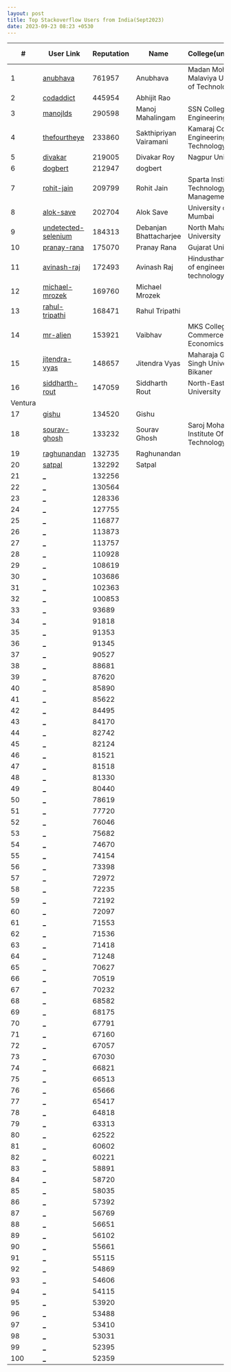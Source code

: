 ```yaml
---
layout: post
title: Top Stackoverflow Users from India(Sept2023)
date: 2023-09-23 08:23 +0530
---
```

 
|#|User Link|Reputation|Name|College(undergrad)|Company(most well known)|
|---|---|---|---|---|---|
| 1 | [anubhava](https://stackoverflow.com/users/548225) | 761957 | Anubhava | Madan Mohan Malaviya University of Technology ||
| 2 | [codaddict](https://stackoverflow.com/users/227665) | 445954 | Abhijit Rao || Microsoft |
| 3 | [manojlds](https://stackoverflow.com/users/526535) | 290598 | Manoj Mahalingam | SSN College Of Engineering | Thoughtworks |
| 4 | [thefourtheye](https://stackoverflow.com/users/1903116) | 233860 | Sakthipriyan Vairamani | Kamaraj College of Engineering and Technology | Walmart |
| 5 | [divakar](https://stackoverflow.com/users/3293881) | 219005 | Divakar Roy | Nagpur University | NOAA |
| 6 | [dogbert](https://stackoverflow.com/users/320615) | 212947 | dogbert |||
| 7 | [rohit-jain](https://stackoverflow.com/users/1679863) | 209799 | Rohit Jain | Sparta Institute of Technology and Management | Infosys |
| 8 | [alok-save](https://stackoverflow.com/users/452307) | 202704 | Alok Save | University of Mumbai | Accenture |
| 9 | [undetected-selenium](https://stackoverflow.com/users/7429447) | 184313 | Debanjan Bhattacharjee | North Maharashtra University | Infosys |
| 10 | [pranay-rana](https://stackoverflow.com/users/314488) | 175070 | Pranay Rana | Gujarat University | Accenture |
| 11 | [avinash-raj](https://stackoverflow.com/users/3297613) | 172493 | Avinash Raj | Hindusthan college of engineering and technology | HCL Technologies |
| 12 | [michael-mrozek](https://stackoverflow.com/users/309308) | 169760 | Michael Mrozek |||
| 13 | [rahul-tripathi](https://stackoverflow.com/users/1501794) | 168471 | Rahul Tripathi |||
| 14 | [mr-alien](https://stackoverflow.com/users/1542290) | 153921 | Vaibhav | MKS College of Commerce & Economics | BrowserStack |
| 15 | [jitendra-vyas](https://stackoverflow.com/users/84201) | 148657 | Jitendra Vyas | Maharaja Ganaga Singh University, Bikaner | Olacabs |
| 16 | [siddharth-rout](https://stackoverflow.com/users/1140579) | 147059 | Siddharth Rout | North-Eastern Hill University
 | Ventura |
| 17 | [gishu](https://stackoverflow.com/users/1695) | 134520 | Gishu || GE |
| 18 | [sourav-ghosh](https://stackoverflow.com/users/2173917) | 133232 | Sourav Ghosh | Saroj Mohan Institute Of Technology | HCL Technologies |
| 19 | [raghunandan](https://stackoverflow.com/users/653856) | 132735 | Raghunandan |||
| 20 | [satpal](https://stackoverflow.com/users/1668533) | 132292 | Satpal |||
| 21 | [_](https://stackoverflow.com/users/1202025) | 132256 ||||
| 22 | [_](https://stackoverflow.com/users/5866580) | 130564 ||||
| 23 | [_](https://stackoverflow.com/users/188096) | 128336 ||||
| 24 | [_](https://stackoverflow.com/users/379693) | 127755 ||||
| 25 | [_](https://stackoverflow.com/users/2767755) | 116877 ||||
| 26 | [_](https://stackoverflow.com/users/1942) | 113873 ||||
| 27 | [_](https://stackoverflow.com/users/3037257) | 113757 ||||
| 28 | [_](https://stackoverflow.com/users/41021) | 110928 ||||
| 29 | [_](https://stackoverflow.com/users/370305) | 108619 ||||
| 30 | [_](https://stackoverflow.com/users/1104384) | 103686 ||||
| 31 | [_](https://stackoverflow.com/users/44984) | 102363 ||||
| 32 | [_](https://stackoverflow.com/users/5185595) | 100853 ||||
| 33 | [_](https://stackoverflow.com/users/142822) | 93689 ||||
| 34 | [_](https://stackoverflow.com/users/3349551) | 91818 ||||
| 35 | [_](https://stackoverflow.com/users/567751) | 91353 ||||
| 36 | [_](https://stackoverflow.com/users/165520) | 91345 ||||
| 37 | [_](https://stackoverflow.com/users/267269) | 90527 ||||
| 38 | [_](https://stackoverflow.com/users/795990) | 88681 ||||
| 39 | [_](https://stackoverflow.com/users/2606013) | 87620 ||||
| 40 | [_](https://stackoverflow.com/users/2025923) | 85890 ||||
| 41 | [_](https://stackoverflow.com/users/5726027) | 85622 ||||
| 42 | [_](https://stackoverflow.com/users/472375) | 84495 ||||
| 43 | [_](https://stackoverflow.com/users/5043867) | 84170 ||||
| 44 | [_](https://stackoverflow.com/users/8283848) | 82742 ||||
| 45 | [_](https://stackoverflow.com/users/2783370) | 82124 ||||
| 46 | [_](https://stackoverflow.com/users/527185) | 81521 ||||
| 47 | [_](https://stackoverflow.com/users/532312) | 81518 ||||
| 48 | [_](https://stackoverflow.com/users/1719752) | 81330 ||||
| 49 | [_](https://stackoverflow.com/users/5291015) | 80440 ||||
| 50 | [_](https://stackoverflow.com/users/1190388) | 78619 ||||
| 51 | [_](https://stackoverflow.com/users/5638630) | 77720 ||||
| 52 | [_](https://stackoverflow.com/users/3916) | 76046 ||||
| 53 | [_](https://stackoverflow.com/users/1438393) | 75682 ||||
| 54 | [_](https://stackoverflow.com/users/39742) | 74670 ||||
| 55 | [_](https://stackoverflow.com/users/9840637) | 74154 ||||
| 56 | [_](https://stackoverflow.com/users/1860929) | 73398 ||||
| 57 | [_](https://stackoverflow.com/users/783743) | 72972 ||||
| 58 | [_](https://stackoverflow.com/users/1697099) | 72235 ||||
| 59 | [_](https://stackoverflow.com/users/1823841) | 72192 ||||
| 60 | [_](https://stackoverflow.com/users/2530848) | 72097 ||||
| 61 | [_](https://stackoverflow.com/users/6433023) | 71553 ||||
| 62 | [_](https://stackoverflow.com/users/1610034) | 71536 ||||
| 63 | [_](https://stackoverflow.com/users/229602) | 71418 ||||
| 64 | [_](https://stackoverflow.com/users/4085910) | 71248 ||||
| 65 | [_](https://stackoverflow.com/users/4248328) | 70627 ||||
| 66 | [_](https://stackoverflow.com/users/46297) | 70519 ||||
| 67 | [_](https://stackoverflow.com/users/661933) | 70232 ||||
| 68 | [_](https://stackoverflow.com/users/12833166) | 68582 ||||
| 69 | [_](https://stackoverflow.com/users/514235) | 68175 ||||
| 70 | [_](https://stackoverflow.com/users/7666442) | 67791 ||||
| 71 | [_](https://stackoverflow.com/users/726863) | 67160 ||||
| 72 | [_](https://stackoverflow.com/users/3679490) | 67057 ||||
| 73 | [_](https://stackoverflow.com/users/1984039) | 67030 ||||
| 74 | [_](https://stackoverflow.com/users/2396539) | 66821 ||||
| 75 | [_](https://stackoverflow.com/users/1209018) | 66513 ||||
| 76 | [_](https://stackoverflow.com/users/921204) | 65666 ||||
| 77 | [_](https://stackoverflow.com/users/134713) | 65417 ||||
| 78 | [_](https://stackoverflow.com/users/97572) | 64818 ||||
| 79 | [_](https://stackoverflow.com/users/305818) | 63313 ||||
| 80 | [_](https://stackoverflow.com/users/571189) | 62522 ||||
| 81 | [_](https://stackoverflow.com/users/1318946) | 60602 ||||
| 82 | [_](https://stackoverflow.com/users/702361) | 60221 ||||
| 83 | [_](https://stackoverflow.com/users/111435) | 58891 ||||
| 84 | [_](https://stackoverflow.com/users/165297) | 58720 ||||
| 85 | [_](https://stackoverflow.com/users/45603) | 58035 ||||
| 86 | [_](https://stackoverflow.com/users/6891563) | 57392 ||||
| 87 | [_](https://stackoverflow.com/users/2349407) | 56769 ||||
| 88 | [_](https://stackoverflow.com/users/614807) | 56651 ||||
| 89 | [_](https://stackoverflow.com/users/116614) | 56102 ||||
| 90 | [_](https://stackoverflow.com/users/2522554) | 55661 ||||
| 91 | [_](https://stackoverflow.com/users/1045444) | 55115 ||||
| 92 | [_](https://stackoverflow.com/users/3751711) | 54869 ||||
| 93 | [_](https://stackoverflow.com/users/298455) | 54606 ||||
| 94 | [_](https://stackoverflow.com/users/155196) | 54115 ||||
| 95 | [_](https://stackoverflow.com/users/603744) | 53920 ||||
| 96 | [_](https://stackoverflow.com/users/17447) | 53488 ||||
| 97 | [_](https://stackoverflow.com/users/155861) | 53410 ||||
| 98 | [_](https://stackoverflow.com/users/111988) | 53031 ||||
| 99 | [_](https://stackoverflow.com/users/2030) | 52395 ||||
| 100 | [_](https://stackoverflow.com/users/950178) | 52359 |||
